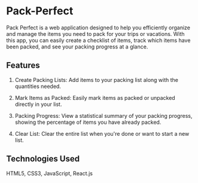 # Pack-Perfect

Pack Perfect is a web application designed to help you efficiently organize and manage the items you need to pack for your trips or vacations. With this app, you can easily create a checklist of items, track which items have been packed, and see your packing progress at a glance.

## Features

1. Create Packing Lists: Add items to your packing list along with the quantities needed.

2. Mark Items as Packed: Easily mark items as packed or unpacked directly in your list.

3. Packing Progress: View a statistical summary of your packing progress, showing the percentage of items you have already packed.

4. Clear List: Clear the entire list when you're done or want to start a new list.

## Technologies Used

HTML5, CSS3, JavaScript, React.js
